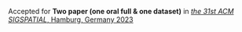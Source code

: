 Accepted for <b>Two paper (one oral full & one dataset)</b> in <a href="https://sigspatial2023.sigspatial.org/"><em> the 31st ACM SIGSPATIAL</em>, Hamburg, Germany 2023</a>
